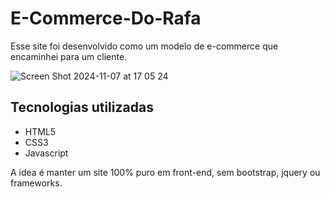 # E-Commerce-Do-Rafa

Esse site foi desenvolvido como um modelo de e-commerce que encaminhei para um cliente.

![Screen Shot 2024-11-07 at 17 05 24](https://github.com/user-attachments/assets/2801c24c-c45d-4529-b8dd-4db0abd7ff03)

## Tecnologias utilizadas
- HTML5
- CSS3
- Javascript

A idea é manter um site 100% puro em front-end, sem bootstrap, jquery ou frameworks.
